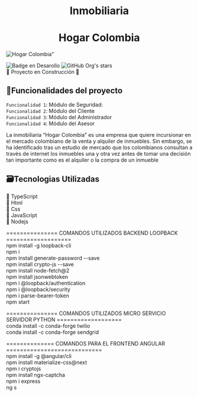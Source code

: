 <h1 align="center"> Inmobiliaria </h1> 
<h1 align="center"> Hogar Colombia</h1>

![Hogar Colombia”](https://blog.fmb.mx/hubfs/sitio-web-inmobiliaria-ventas-real-estate-agencia-marketing-inmobiliario-fmb-2020.jpg)

![Badge en Desarollo](https://img.shields.io/badge/STATUS-EN%20DESAROLLO-green)
![GitHub Org's stars](https://img.shields.io/github/stars/camilafernanda?style=social)<br>
:construction: Proyecto en Construcción :construction:

## :hammer:Funcionalidades del proyecto

`Funcionalidad 1`: Módulo de Seguridad:  <br>
`Funcionalidad 2`: Módulo del Cliente <br>
`Funcionalidad 3`: Módulo del Administrador <br>
`Funcionalidad 4`: Módulo del Asesor <br>



La inmobiliaria “Hogar Colombia” es una empresa que quiere incursionar en el mercado colombiano de la venta y alquiler de inmuebles. 
Sin embargo, se ha identificado tras un estudio de mercado que los colombianos consultan a través de internet los inmuebles una y otra 
vez antes de tomar una decisión tan importante como es el alquiler o la compra de un inmueble 

## :card_file_box:Tecnologias Utilizadas <br>
:pushpin: TypeScript <br>
:pushpin: Html <br>
:pushpin: Css <br>
:pushpin: JavaScript <br>
:pushpin: Nodejs <br>

=============== COMANDOS UTILIZADOS BACKEND LOOPBACK =================== <br>
npm install -g loopback-cli <br>
npm i <br>
npm install generate-password --save <br>
npm install crypto-js --save <br>
npm install node-fetch@2 <br>
npm install jsonwebtoken <br>
npm i @loopback/authentication <br>
npm i @loopback/security <br>
npm i parse-bearer-token <br>
npm start <br>

=============== COMANDOS UTILIZADOS  MICRO SERVICIO SERVIDOR PYTHON =================== <br>
conda install -c  conda-forge twilio <br>
conda install -c conda-forge sendgrid <br>

============== COMANDOS PARA EL FRONTEND ANGULAR ============================  <br>
npm install -g @angular/cli  <br>
npm install materialize-css@next  <br>
npm i cryptojs  <br>
npm install ngx-captcha  <br>
npm i express <br>
ng s  <br>

